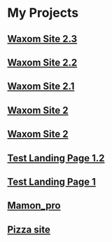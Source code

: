 # My Projects
## [Waxom Site 2.3](https://r0dionix.github.io/projects/Waxom%20site%202.3/ "Click")
## [Waxom Site 2.2](https://r0dionix.github.io/projects/Waxom%20site%202.2/ "Click")
## [Waxom Site 2.1](https://r0dionix.github.io/projects/Waxom%20site%202.1/ "Click")
## [Waxom Site 2](https://r0dionix.github.io/projects/Waxom%20site%202/ "Click")
## [Waxom Site 2](https://r0dionix.github.io/projects/Waxom%20site%202/ "Click")
## [Test Landing Page 1.2](https://r0dionix.github.io/projects/Test_1_Landing_Page_1.2/ "Click")
## [Test Landing Page 1](https://r0dionix.github.io/projects/Test_1_Landing_Page/ "Click")
## [Mamon_pro](https://r0dionix.github.io/projects/mamon_pro/ "Click")
## [Pizza site](https://r0dionix.github.io/projects/Pizza%20Site/ "Click")
